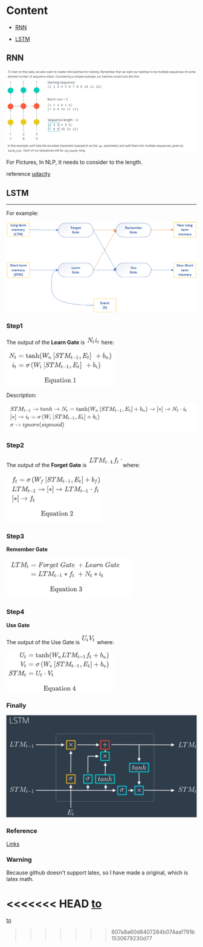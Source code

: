 # Content

- [RNN](#rnn)

- [LSTM](#lstm)



## RNN

![image-20191213193647166](imgs/image-20191213193647166.png)

For Pictures, In NLP, It needs to consider to the length.

reference
[udacity](https://github.com/udacity/deep-learning-v2-pytorch/blob/master/recurrent-neural-networks/char-rnn/Character_Level_RNN_Solution.ipynb)

## LSTM

---
For example:

![image-20191211103148384](imgs/image-20191211103148384.png)

### Step1

The output of the **Learn Gate** is ![image-20191211115822313](imgs/image-20191211115822313.png) here:

![image-20191211115920070](imgs/image-20191211115920070.png)

Description:

![image-20191211115934456](imgs/image-20191211115934456.png)

### Step2

The output of the **Forget Gate** is ![image-20191211120002116](imgs/image-20191211120002116.png) where:

![image-20191211120024952](imgs/image-20191211120024952.png)

### Step3

**Remember Gate**

![image-20191211120045139](imgs/image-20191211120045139.png)

### Step4

**Use Gate**

The output of the Use Gate is ![image-20191211120122026](imgs/image-20191211120122026.png) where:

![image-20191211120143130](imgs/image-20191211120143130.png)

### Finally

![image-20191211113032257](imgs/image-20191211113032257.png)

### Reference

[Links](https://classroom.udacity.com/nanodegrees/nd188-bert/parts/a58738e5-e865-4f64-82e9-cbe7a41b272e/modules/67b445a1-38bc-4128-9d8b-58129e849573/lessons/a8fc0724-37ed-40d9-a226-57175b8bb8cc/concepts/f9f95dcb-bb0e-43d3-841c-9277c54207cb)



### Warning

Because github doesn't support latex, so I have made a original, which is latex math.

<<<<<<< HEAD
[to](https://github.com/udacity/deep-learning-v2-pytorch/tree/master/recurrent-neural-networks/char-rnn)
=======
[to](https://github.com/chajnoven/Deep-learning-Implement-notebook/blob/master/Notebook/NLP/original/README-original.md)
>>>>>>> 607a8a60d8407284b074aaf791b1530679230d77

